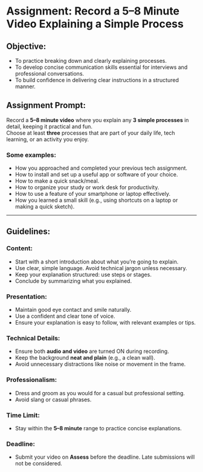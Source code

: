 # Assignment: Record a 5–8 Minute Video Explaining a Simple Process  

## Objective:  
- To practice breaking down and clearly explaining processes.  
- To develop concise communication skills essential for interviews and professional conversations.  
- To build confidence in delivering clear instructions in a structured manner.  

## Assignment Prompt:  
Record a **5–8 minute video** where you explain any **3 simple processes** in detail, keeping it practical and fun.  
Choose at least **three** processes that are part of your daily life, tech learning, or an activity you enjoy.  

### Some examples:  
- How you approached and completed your previous tech assignment.  
- How to install and set up a useful app or software of your choice.  
- How to make a quick snack/meal.  
- How to organize your study or work desk for productivity.  
- How to use a feature of your smartphone or laptop effectively.  
- How you learned a small skill (e.g., using shortcuts on a laptop or making a quick sketch).  

---

## Guidelines:  

### **Content:**  
- Start with a short introduction about what you’re going to explain.  
- Use clear, simple language. Avoid technical jargon unless necessary.  
- Keep your explanation structured: use steps or stages.  
- Conclude by summarizing what you explained.  

### **Presentation:**  
- Maintain good eye contact and smile naturally.  
- Use a confident and clear tone of voice.  
- Ensure your explanation is easy to follow, with relevant examples or tips.  

### **Technical Details:**  
- Ensure both **audio and video** are turned ON during recording.  
- Keep the background **neat and plain** (e.g., a clean wall).  
- Avoid unnecessary distractions like noise or movement in the frame.  

### **Professionalism:**  
- Dress and groom as you would for a casual but professional setting.  
- Avoid slang or casual phrases.  

### **Time Limit:**  
- Stay within the **5–8 minute** range to practice concise explanations.  

### **Deadline:**  
- Submit your video on **Assess** before the deadline. Late submissions will not be considered.  
